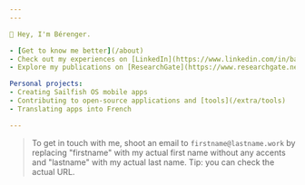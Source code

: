 ```yaml
---
---

🖖 Hey, I'm Bérenger.

- [Get to know me better](/about)
- Check out my experiences on [LinkedIn](https://www.linkedin.com/in/baxyz/)
- Explore my publications on [ResearchGate](https://www.researchgate.net/profile/Berenger-Arnaud)

Personal projects:
- Creating Sailfish OS mobile apps
- Contributing to open-source applications and [tools](/extra/tools)
- Translating apps into French

---
```


> To get in touch with me, shoot an email to `firstname@lastname.work` by replacing "firstname" with my actual first name without any accents and "lastname" with my actual last name. Tip: you can check the actual URL.


